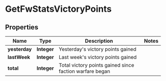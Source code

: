 
# GetFwStatsVictoryPoints

## Properties
Name | Type | Description | Notes
------------ | ------------- | ------------- | -------------
**yesterday** | **Integer** | Yesterday&#39;s victory points gained | 
**lastWeek** | **Integer** | Last week&#39;s victory points gained | 
**total** | **Integer** | Total victory points gained since faction warfare began | 



